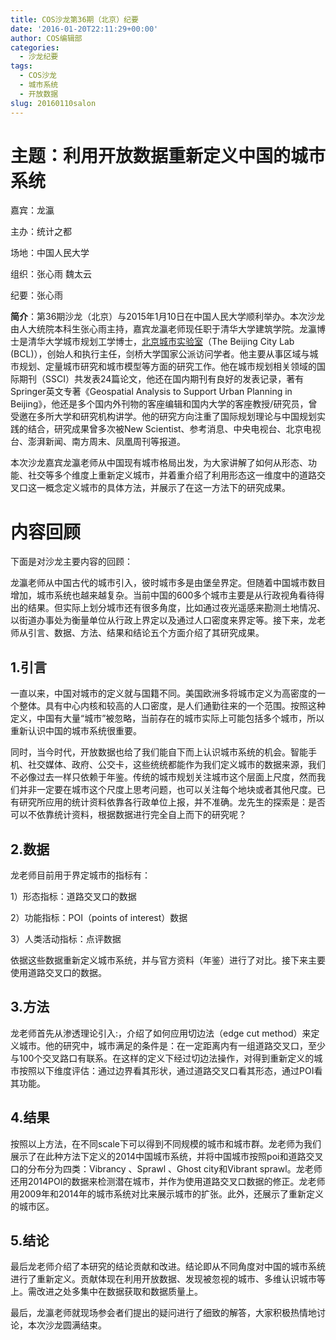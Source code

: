 ```yaml
---
title: COS沙龙第36期（北京）纪要
date: '2016-01-20T22:11:29+00:00'
author: COS编辑部
categories:
  - 沙龙纪要
tags:
  - COS沙龙
  - 城市系统
  - 开放数据
slug: 20160110salon
---
```


# 主题：利用开放数据重新定义中国的城市系统

嘉宾：龙瀛

主办：统计之都

场地：中国人民大学

组织：张心雨 魏太云

纪要：张心雨

**简介**：第36期沙龙（北京）与2015年1月10日在中国人民大学顺利举办。本次沙龙由人大统院本科生张心雨主持，嘉宾龙瀛老师现任职于清华大学建筑学院。龙瀛博士是清华大学城市规划工学博士，[北京城市实验室]((http://www.beijingcitylab.com/))（The Beijing City Lab (BCL)），创始人和执行主任，剑桥大学国家公派访问学者。他主要从事区域与城市规划、定量城市研究和城市模型等方面的研究工作。他在城市规划相关领域的国际期刊（SSCI）共发表24篇论文，他还在国内期刊有良好的发表记录，著有Springer英文专著《Geospatial Analysis to Support Urban Planning in Beijing》，他还是多个国内外刊物的客座编辑和国内大学的客座教授/研究员，曾受邀在多所大学和研究机构讲学。他的研究方向注重了国际规划理论与中国规划实践的结合，研究成果曾多次被New Scientist、参考消息、中央电视台、北京电视台、澎湃新闻、南方周末、凤凰周刊等报道。

<!--more-->

本次沙龙嘉宾龙瀛老师从中国现有城市格局出发，为大家讲解了如何从形态、功能、社交等多个维度上重新定义城市，并着重介绍了利用形态这一维度中的道路交叉口这一概念定义城市的具体方法，并展示了在这一方法下的研究成果。

# 内容回顾

下面是对沙龙主要内容的回顾：

龙瀛老师从中国古代的城市引入，彼时城市多是由堡垒界定。但随着中国城市数目增加，城市系统也越来越复杂。当前中国的600多个城市主要是从行政视角看待得出的结果。但实际上划分城市还有很多角度，比如通过夜光遥感来勘测土地情况、以街道办事处为衡量单位从行政上界定以及通过人口密度来界定等。接下来，龙老师从引言、数据、方法、结果和结论五个方面介绍了其研究成果。

## 1.引言

一直以来，中国对城市的定义就与国籍不同。美国欧洲多将城市定义为高密度的一个整体。具有中心内核和较高的人口密度，是人们通勤往来的一个范围。按照这种定义，中国有大量“城市”被忽略，当前存在的城市实际上可能包括多个城市，所以重新认识中国的城市系统很重要。

同时，当今时代，开放数据也给了我们能自下而上认识城市系统的机会。智能手机、社交媒体、政府、公交卡，这些统统都能作为我们定义城市的数据来源，我们不必像过去一样只依赖于年鉴。传统的城市规划关注城市这个层面上尺度，然而我们并非一定要在城市这个尺度上思考问题，也可以关注每个地块或者其他尺度。已有研究所应用的统计资料依靠各行政单位上报，并不准确。龙先生的探索是：是否可以不依靠统计资料，根据数据进行完全自上而下的研究呢？

## 2.数据

龙老师目前用于界定城市的指标有：

1）形态指标：道路交叉口的数据

2）功能指标：POI（points of interest）数据

3）人类活动指标：点评数据

依据这些数据重新定义城市系统，并与官方资料（年鉴）进行了对比。接下来主要使用道路交叉口的数据。

## 3.方法

龙老师首先从渗透理论引入:，介绍了如何应用切边法（edge cut method）来定义城市。他的研究中，城市满足的条件是：在一定距离内有一组道路交叉口，至少与100个交叉路口有联系。在这样的定义下经过切边法操作，对得到重新定义的城市按照以下维度评估：通过边界看其形状，通过道路交叉口看其形态，通过POI看其功能。

## 4.结果

按照以上方法，在不同scale下可以得到不同规模的城市和城市群。龙老师为我们展示了在此种方法下定义的2014中国城市系统，并将中国城市按照poi和道路交叉口的分布分为四类：Vibrancy 、Sprawl 、Ghost city和Vibrant sprawl。龙老师还用2014POI的数据来检测潜在城市，并作为使用道路交叉口数据的修正。龙老师用2009年和2014年的城市系统对比来展示城市的扩张。此外，还展示了重新定义的城市区。

## 5.结论

最后龙老师介绍了本研究的结论贡献和改进。结论即从不同角度对中国的城市系统进行了重新定义。贡献体现在利用开放数据、发现被忽视的城市、多维认识城市等上。需改进之处多集中在数据获取和数据质量上。

最后，龙瀛老师就现场参会者们提出的疑问进行了细致的解答，大家积极热情地讨论，本次沙龙圆满结束。
